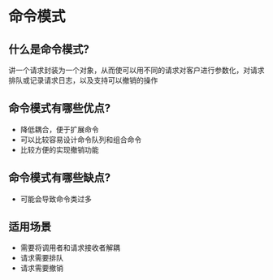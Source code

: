 # 命令模式

## 什么是命令模式?
讲一个请求封装为一个对象，从而使可以用不同的请求对客户进行参数化，对请求排队或记录请求日志，以及支持可以撤销的操作

## 命令模式有哪些优点?
* 降低耦合，便于扩展命令
* 可以比较容易设计命令队列和组合命令
* 比较方便的实现撤销功能

## 命令模式有哪些缺点?
* 可能会导致命令类过多

## 适用场景
* 需要将调用者和请求接收者解耦
* 请求需要排队
* 请求需要撤销




